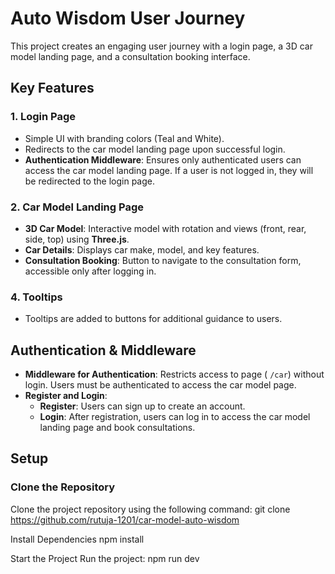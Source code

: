 # Auto Wisdom User Journey

This project creates an engaging user journey with a login page, a 3D car model landing page, and a consultation booking interface.

## Key Features

### 1. Login Page
- Simple UI with branding colors (Teal and White).
- Redirects to the car model landing page upon successful login.
- **Authentication Middleware**: Ensures only authenticated users can access the car model landing page. If a user is not logged in, they will be redirected to the login page.

### 2. Car Model Landing Page
- **3D Car Model**: Interactive model with rotation and views (front, rear, side, top) using **Three.js**.
- **Car Details**: Displays car make, model, and key features.
- **Consultation Booking**: Button to navigate to the consultation form, accessible only after logging in.


### 4. Tooltips
- Tooltips are added to buttons for additional guidance to users.

## Authentication & Middleware
- **Middleware for Authentication**: Restricts access to page ( `/car`) without login. Users must be authenticated to access the car model page.
- **Register and Login**: 
  - **Register**: Users can sign up to create an account.
  - **Login**: After registration, users can log in to access the car model landing page and book consultations.


## Setup

### Clone the Repository
Clone the project repository using the following command:
git clone https://github.com/rutuja-1201/car-model-auto-wisdom

Install Dependencies
npm install

Start the Project
Run the project:
npm run dev


